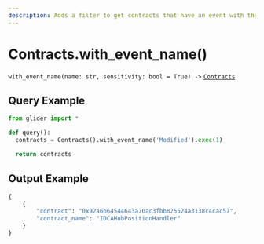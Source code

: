 ```yaml
---
description: Adds a filter to get contracts that have an event with the given name.
---
```


# Contracts.with\_event\_name()

`with_event_name(name: str, sensitivity: bool = True) ->` [`Contracts`](./)

## Query Example

```python
from glider import *

def query():
  contracts = Contracts().with_event_name('Modified').exec(1)

  return contracts
```

## Output Example

```python
{
    {
        "contract": "0x92a6b64544643a70ac3fbb825524a3138c4cac57",
        "contract_name": "IDCAHubPositionHandler"
    }
}
```
